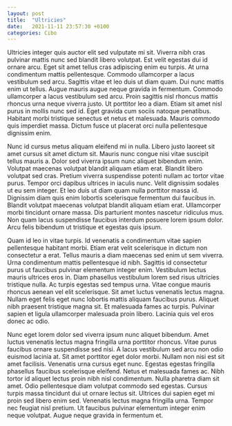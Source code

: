 ```yaml
---
layout: post
title:  "Ultricies"
date:   2021-11-11 23:57:30 +0100
categories: Cibo
---
```


Ultricies integer quis auctor elit sed vulputate mi sit. Viverra nibh cras pulvinar mattis nunc sed blandit libero volutpat. Est velit egestas dui id ornare arcu. Eget sit amet tellus cras adipiscing enim eu turpis. At urna condimentum mattis pellentesque. Commodo ullamcorper a lacus vestibulum sed arcu. Sagittis vitae et leo duis ut diam quam. Dui nunc mattis enim ut tellus. Augue mauris augue neque gravida in fermentum. Commodo ullamcorper a lacus vestibulum sed arcu. Proin sagittis nisl rhoncus mattis rhoncus urna neque viverra justo. Ut porttitor leo a diam. Etiam sit amet nisl purus in mollis nunc sed id. Eget gravida cum sociis natoque penatibus. Habitant morbi tristique senectus et netus et malesuada. Mauris commodo quis imperdiet massa. Dictum fusce ut placerat orci nulla pellentesque dignissim enim.

Nunc id cursus metus aliquam eleifend mi in nulla. Libero justo laoreet sit amet cursus sit amet dictum sit. Mauris nunc congue nisi vitae suscipit tellus mauris a. Dolor sed viverra ipsum nunc aliquet bibendum enim. Volutpat maecenas volutpat blandit aliquam etiam erat. Blandit libero volutpat sed cras. Pretium viverra suspendisse potenti nullam ac tortor vitae purus. Tempor orci dapibus ultrices in iaculis nunc. Velit dignissim sodales ut eu sem integer. Et leo duis ut diam quam nulla porttitor massa id. Dignissim diam quis enim lobortis scelerisque fermentum dui faucibus in. Blandit volutpat maecenas volutpat blandit aliquam etiam erat. Ullamcorper morbi tincidunt ornare massa. Dis parturient montes nascetur ridiculus mus. Non quam lacus suspendisse faucibus interdum posuere lorem ipsum dolor. Arcu felis bibendum ut tristique et egestas quis ipsum.

Quam id leo in vitae turpis. Id venenatis a condimentum vitae sapien pellentesque habitant morbi. Etiam erat velit scelerisque in dictum non consectetur a erat. Tellus mauris a diam maecenas sed enim ut sem viverra. Urna condimentum mattis pellentesque id nibh. Sagittis id consectetur purus ut faucibus pulvinar elementum integer enim. Vestibulum lectus mauris ultrices eros in. Diam phasellus vestibulum lorem sed risus ultricies tristique nulla. Ac turpis egestas sed tempus urna. Vitae congue mauris rhoncus aenean vel elit scelerisque. Sit amet luctus venenatis lectus magna. Nullam eget felis eget nunc lobortis mattis aliquam faucibus purus. Aliquet nibh praesent tristique magna sit. Et malesuada fames ac turpis. Pulvinar sapien et ligula ullamcorper malesuada proin libero. Lacinia quis vel eros donec ac odio.

Nunc eget lorem dolor sed viverra ipsum nunc aliquet bibendum. Amet luctus venenatis lectus magna fringilla urna porttitor rhoncus. Vitae purus faucibus ornare suspendisse sed nisi. A lacus vestibulum sed arcu non odio euismod lacinia at. Sit amet porttitor eget dolor morbi. Nullam non nisi est sit amet facilisis. Venenatis urna cursus eget nunc. Egestas egestas fringilla phasellus faucibus scelerisque eleifend. Netus et malesuada fames ac. Nibh tortor id aliquet lectus proin nibh nisl condimentum. Nulla pharetra diam sit amet. Odio pellentesque diam volutpat commodo sed egestas. Cursus turpis massa tincidunt dui ut ornare lectus sit. Ultrices dui sapien eget mi proin sed libero enim sed. Venenatis lectus magna fringilla urna. Tempor nec feugiat nisl pretium. Ut faucibus pulvinar elementum integer enim neque volutpat. Augue neque gravida in fermentum et.
